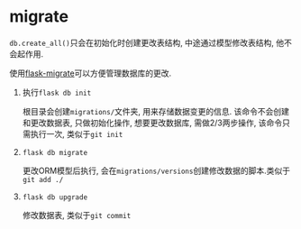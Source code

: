 # migrate

`db.create_all()`只会在初始化时创建更改表结构, 中途通过模型修改表结构, 他不会起作用.

使用[flask-migrate](https://github.com/miguelgrinberg/flask-migrate)可以方便管理数据库的更改.

1. 执行`flask db init`

    根目录会创建`migrations/`文件夹, 用来存储数据变更的信息. 该命令不会创建和更改数据表, 只做初始化操作, 想要更改数据库, 需做2/3两步操作, 该命令只需执行一次, 类似于`git init`

2. `flask db migrate`

    更改ORM模型后执行, 会在`migrations/versions`创建修改数据的脚本.类似于`git add ./`

3. `flask db upgrade`

    修改数据表, 类似于`git commit`
